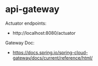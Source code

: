 # api-gateway

Actuator endpoints:
- http://localhost:8080/actuator

Gateway Doc:
 - https://docs.spring.io/spring-cloud-gateway/docs/current/reference/html/

